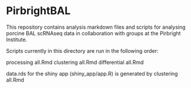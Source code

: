 # PirbrightBAL

This repository contains analysis markdown files and scripts for analysing porcine BAL scRNAseq data in collaboration with groups at the Pirbright Institute. 

Scripts currently in this directory are run in the following order:

processing all.Rmd
clustering all.Rmd
differential all.Rmd

data.rds for the shiny app (shiny_app/app.R) is generated by clustering all.Rmd
